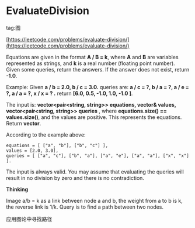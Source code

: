 # EvaluateDivision #

tag:图

[https://leetcode.com/problems/evaluate-division/](https://leetcode.com/problems/evaluate-division/)

Equations are given in the format **A / B = k**, where **A** and **B** are variables represented as strings, and **k** is a real number (floating point number). Given some queries, return the answers. If the answer does not exist, return **-1.0**.

Example:
Given **a / b = 2.0, b / c = 3.0.** 
queries are: **a / c = ?, b / a = ?, a / e = ?, a / a = ?, x / x = ? .** 
return **[6.0, 0.5, -1.0, 1.0, -1.0 ]**.

The input is: **vector<pair<string, string>> equations, vector<double>& values, vector<pair<string, string>> queries** , where **equations.size() == values.size()**, and the values are positive. This represents the equations. Return **vector<double>**.

According to the example above:

	equations = [ ["a", "b"], ["b", "c"] ],
	values = [2.0, 3.0],
	queries = [ ["a", "c"], ["b", "a"], ["a", "e"], ["a", "a"], ["x", "x"] ].

The input is always valid. You may assume that evaluating the queries will result in no division by zero and there is no contradiction.

**Thinking**

Image a/b = k as a link between node a and b, the weight from a to b is k, the reverse link is 1/k. Query is to find a path between two nodes.

应用图论中寻找路径